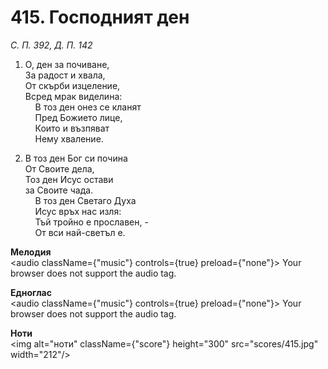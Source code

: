 # 415. Господният ден  

*С. П. 392, Д. П. 142*  

1. О, ден за почиване,  
За радост и хвала,  
От скърби изцеление,  
Всред мрак виделина:  
    В тоз ден онез се кланят  
    Пред Божието лице,  
    Които и възпяват  
    Нему хваление.  

2. В тоз ден Бог си почина  
От Своите дела,  
Тоз ден Исус остави  
за Своите чада.  
    В тоз ден Светаго Духа  
    Исус връх нас изля:  
    Тъй тройно е прославен, -  
    От вси най-светъл е.  

__Мелодия__  
<audio className={"music"} controls={true} preload={"none"}><source src="mp3/415.mp3" type="audio/mpeg"/>
Your browser does not support the audio tag.
</audio>  

__Едноглас__  
<audio className={"music"} controls={true} preload={"none"}><source src="transp/415.mp3" type="audio/mpeg"/>
Your browser does not support the audio tag.
</audio>  

__Ноти__  
<img alt="ноти" className={"score"} height="300" src="scores/415.jpg" width="212"/>
